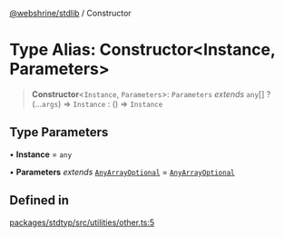 [@webshrine/stdlib](../globals.md) / Constructor

# Type Alias: Constructor\<Instance, Parameters\>

> **Constructor**\<`Instance`, `Parameters`\>: `Parameters` *extends* `any`[] ? (...`args`) => `Instance` : () => `Instance`

## Type Parameters

• **Instance** = `any`

• **Parameters** *extends* [`AnyArrayOptional`](AnyArrayOptional.md) = [`AnyArrayOptional`](AnyArrayOptional.md)

## Defined in

[packages/stdtyp/src/utilities/other.ts:5](https://github.com/webshrine/webshrine/blob/0e16c5948921e0c95cce645760c4a8b0855b196b/packages/stdtyp/src/utilities/other.ts#L5)
